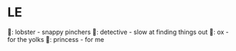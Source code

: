 # LE

🦞: lobster - snappy pinchers
🐢: detective - slow at finding things out
🐂: ox - for the yolks
👸: princess - for me